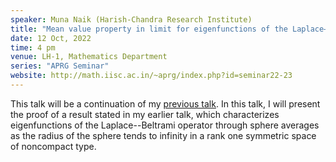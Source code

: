 ```yaml
---
speaker: Muna Naik (Harish-Chandra Research Institute)
title: "Mean value property in limit for eigenfunctions of the Laplace–Beltrami operator on symmetric spaces: II"
date: 12 Oct, 2022
time: 4 pm
venue: LH-1, Mathematics Department
series: "APRG Seminar"
website: http://math.iisc.ac.in/~aprg/index.php?id=seminar22-23
---
```


This talk will be a continuation of my [previous talk](http://www.math.iisc.ac.in/seminars/2022/2022-09-14-muna-naik.html).
In this talk, I will present the proof of a result stated in my earlier talk, which characterizes eigenfunctions of the
Laplace--Beltrami operator through sphere averages as the radius of the sphere tends to infinity in a rank one symmetric
space of noncompact type.
